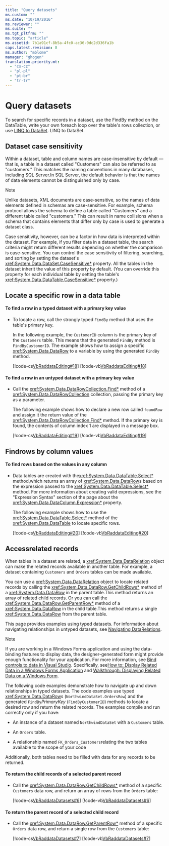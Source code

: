 ```yaml
---
title: "Query datasets"
ms.custom: ""
ms.date: "10/19/2016"
ms.reviewer: ""
ms.suite: ""
ms.tgt_pltfrm: ""
ms.topic: "article"
ms.assetid: 7b1a91cf-8b5a-4fc0-ac36-0dc2d336fa1b
caps.latest.revision: 8
ms.author: "mblome"
manager: "ghogen"
translation.priority.mt: 
  - "cs-cz"
  - "pl-pl"
  - "pt-br"
  - "tr-tr"
---
```

# Query datasets
To search for specific records in a dataset,  use the FindBy method on the DataTable, write your own foreach loop over the table's rows collection, or use [LINQ to DataSet](../Topic/LINQ%20to%20DataSet.md). LINQ to DataSet.  
  
## Dataset case sensitivity  
 Within a dataset, table and column names are  case-insensitive by default — that is, a table in a dataset called "Customers" can also be referred to as "customers." This matches the naming conventions in many databases,  including SQL Server.In SQL Server, the default behavior is that the names of data elements cannot be distinguished only by case.  
  
> [!NOTE]
>  Unlike datasets, XML documents are case-sensitive, so the names of data elements defined in schemas are case-sensitive. For example, schema protocol allows the schema to define a table called "Customers" and a different table called "customers." This can result in name collisions when a schema that contains elements that differ only by case is used to generate a dataset class.  
  
 Case sensitivity, however, can be a factor in how data is interpreted within the dataset. For example, if you filter data in a dataset table, the search criteria might return different results depending on whether the comparison is case-sensitive. You can control the case sensitivity of filtering, searching, and sorting by setting the dataset's <xref:System.Data.DataSet.CaseSensitive*> property. All the tables in the dataset inherit the value of this property by default. (You can override this property for each individual table by setting the table's <xref:System.Data.DataTable.CaseSensitive*> property.)  
  
## Locate a specific row in a data table  
  
#### To find a row in a typed dataset with a primary key value  
  
-   To locate a row, call the strongly typed `FindBy` method that uses the table's primary key.  
  
     In the following example, the `CustomerID` column is the primary key of the `Customers` table. This means that the generated `FindBy` method is `FindByCustomerID`. The example shows how to assign a specific <xref:System.Data.DataRow> to a variable by using the generated `FindBy` method.  
  
     [!code-cs[VbRaddataEditing#18](../data-tools/codesnippet/CSharp/query-datasets_1.cs)]
     [!code-vb[VbRaddataEditing#18](../data-tools/codesnippet/VisualBasic/query-datasets_1.vb)]  
  
#### To find a row in an untyped dataset with a primary key value  
  
-   Call the <xref:System.Data.DataRowCollection.Find*> method of a <xref:System.Data.DataRowCollection> collection, passing the primary key as a parameter.  
  
     The following example shows how to declare a new row called `foundRow` and assign it the return value of the <xref:System.Data.DataRowCollection.Find*> method. If the primary key is found, the contents of column index 1 are displayed in a message box.  
  
     [!code-cs[VbRaddataEditing#19](../data-tools/codesnippet/CSharp/query-datasets_2.cs)]
     [!code-vb[VbRaddataEditing#19](../data-tools/codesnippet/VisualBasic/query-datasets_2.vb)]  
  
## Findrows by column values  
  
#### To find rows based on the values in any column  
  
-   Data tables are created with the<xref:System.Data.DataTable.Select*> method,which returns an array of <xref:System.Data.DataRow>s based on the expression passed to the <xref:System.Data.DataTable.Select*> method. For more information about creating valid expressions, see the "Expression Syntax" section of the page about the <xref:System.Data.DataColumn.Expression*> property.  
  
     The following example shows how to use the <xref:System.Data.DataTable.Select*> method of the <xref:System.Data.DataTable> to locate specific rows.  
  
     [!code-cs[VbRaddataEditing#20](../data-tools/codesnippet/CSharp/query-datasets_3.cs)]
     [!code-vb[VbRaddataEditing#20](../data-tools/codesnippet/VisualBasic/query-datasets_3.vb)]  
  
## Accessrelated records  
 When tables in a dataset are related, a <xref:System.Data.DataRelation> object can make  the related records available in another table. For example, a dataset containing `Customers` and `Orders` tables can be made available.  
  
 You can use a <xref:System.Data.DataRelation> object to locate related records by calling the <xref:System.Data.DataRow.GetChildRows*> method of a <xref:System.Data.DataRow> in the parent table.This method returns an array of related child records. Or you can call the <xref:System.Data.DataRow.GetParentRow*> method of a <xref:System.Data.DataRow> in the child table.This method returns a single <xref:System.Data.DataRow> from the parent table.  
  
 This page provides examples using typed datasets. For information about navigating relationships in untyped datasets, see [Navigating DataRelations](../Topic/Navigating%20DataRelations.md).  
  
> [!NOTE]
>  If you are working in a Windows Forms application and using the data-binding features to display data, the designer-generated form might provide enough functionality for your application. For more information, see [Bind controls to data in Visual Studio](../data-tools/bind-controls-to-data-in-visual-studio.md). Specifically, see[How to: Display Related Data in a Windows Forms Application](../data-tools/how-to--display-related-data-in-a-windows-forms-application.md) and [Walkthrough: Displaying Related Data on a Windows Form](../data-tools/walkthrough--displaying-related-data-on-a-windows-form.md).  
  
 The following code examples demonstrate how to navigate up and down relationships in typed datasets. The code examples use typed <xref:System.Data.DataRow>s (`NorthwindDataSet.OrdersRow`) and the generated `FindBy`*PrimaryKey* (`FindByCustomerID`) methods to locate a desired row and return the related records. The examples compile and run correctly only if you have:  
  
-   An instance of a dataset named `NorthwindDataSet` with a `Customers` table.  
  
-   An `Orders` table.  
  
-   A relationship named `FK_Orders_Customers`relating the two tables available to the scope of your code  
  
 Additionally, both tables need to be filled with data for any records to be returned.  
  
#### To return the child records of a selected parent record  
  
-   Call the <xref:System.Data.DataRow.GetChildRows*> method of a specific `Customers` data row, and return an array of rows from the `Orders` table:  
  
     [!code-cs[VbRaddataDatasets#6](../data-tools/codesnippet/CSharp/query-datasets_4.cs)]
     [!code-vb[VbRaddataDatasets#6](../data-tools/codesnippet/VisualBasic/query-datasets_4.vb)]  
  
#### To return the parent record of a selected child record  
  
-   Call the <xref:System.Data.DataRow.GetParentRow*> method of a specific `Orders` data row, and return a single row from the `Customers` table:  
  
     [!code-cs[VbRaddataDatasets#7](../data-tools/codesnippet/CSharp/query-datasets_5.cs)]
     [!code-vb[VbRaddataDatasets#7](../data-tools/codesnippet/VisualBasic/query-datasets_5.vb)]